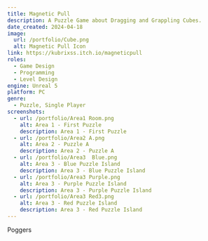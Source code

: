 ```yaml
---
title: Magnetic Pull
description: A Puzzle Game about Dragging and Grappling Cubes.
date_created: 2024-04-18
image:
  url: /portfolio/Cube.png
  alt: Magnetic Pull Icon
link: https://kubrixss.itch.io/magneticpull
roles:
  - Game Design
  - Programming
  - Level Design
engine: Unreal 5
platform: PC
genre:
  - Puzzle, Single Player
screenshots:
  - url: /portfolio/Area1 Room.png
    alt: Area 1 - First Puzzle
    description: Area 1 - First Puzzle
  - url: /portfolio/Area2 A.png
    alt: Area 2 - Puzzle A
    description: Area 2 - Puzzle A
  - url: /portfolio/Area3  Blue.png
    alt: Area 3 - Blue Puzzle Island
    description: Area 3 - Blue Puzzle Island
  - url: /portfolio/Area3 Purple.png
    alt: Area 3 - Purple Puzzle Island
    description: Area 3 - Purple Puzzle Island
  - url: /portfolio/Area3 Red3.png
    alt: Area 3 - Red Puzzle Island
    description: Area 3 - Red Puzzle Island
---
```

Poggers

